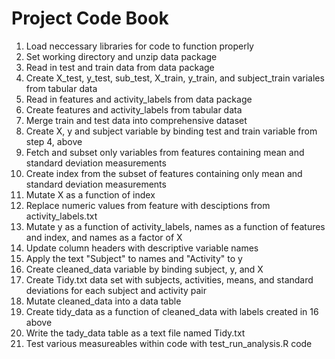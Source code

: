 # Project Code Book

1. Load neccessary libraries for code to function properly
2. Set working directory and unzip data package
3. Read in test and train data from data package
4. Create X_test, y_test, sub_test, X_train, y_train, and subject_train variales from tabular data
5. Read in features and activity_labels from data package
6. Create features and activity_labels from tabular data 
7. Merge train and test data into comprehensive dataset
8. Create X, y and subject variable by binding test and train variable from step 4, above
9. Fetch and subset only variables from features containing mean and standard deviation measurements
10. Create index from the subset of features containing only mean and standard deviation measurements
11. Mutate X as a function of index
12. Replace numeric values from feature with desciptions from activity_labels.txt
13. Mutate y as a function of activity_labels, names as a function of features and index, and names as a factor of X
15. Update column headers with descriptive variable names
16. Apply the text "Subject" to names and "Activity" to y
17. Create cleaned_data variable by binding subject, y, and X
18. Create Tidy.txt data set with subjects, activities, means, and standard deviations for each subject and activity pair
19. Mutate cleaned_data into a data table
20. Create tidy_data as a function of cleaned_data with labels created in 16 above
21. Write the tady_data table as a text file named Tidy.txt
22. Test various measureables within code with test_run_analysis.R code
